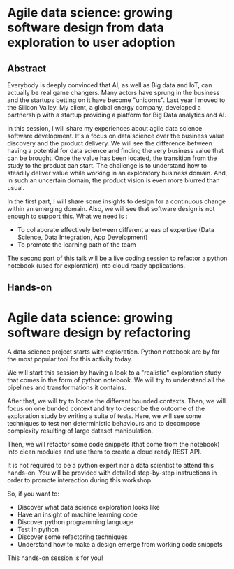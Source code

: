 # Agile data science: growing software design from data exploration to user adoption

## Abstract

Everybody is deeply convinced that AI, as well as Big data and IoT, can actually be real game changers. Many actors have sprung in the business and the startups betting on it have become "unicorns".
Last year I moved to the Silicon Valley. My client, a global energy company, developed a partnership with a startup providing a platform for Big Data analytics and AI.

In this session, I will share my experiences about agile data science software development.
It's a focus on data science over the business value discovery and the product delivery.
We will see the difference between having a potential for data science and finding the very business value that can be brought.
Once the value has been located, the transition from the study to the product can start.
The challenge is to understand how to steadily deliver value while working in an exploratory business domain. And, in such an uncertain domain, the product vision is even more blurred than usual.

In the first part, I will share some insights to design for a continuous change within an emerging domain.
Also, we will see that software design is not enough to support this. What we need is :

- To collaborate effectively between different areas of expertise (Data Science, Data Integration, App Development)
- To promote the learning path of the team

The second part of this talk will be a live coding session to refactor a python notebook (used for exploration) into cloud ready applications.

## Hands-on

# Agile data science: growing software design by refactoring

A data science project starts with exploration.
Python notebook are by far the most popular tool for this activity today.

We will start this session by having a look to a "realistic" exploration study that comes in the form of python notebook.
We will try to understand all the pipelines and transformations it contains.

After that, we will try to locate the different bounded contexts.
Then, we will focus on one bunded context and try to describe the outcome of the exploration study by writing a suite of tests. Here, we will see some techniques to test non deterministic behaviours and to decompose complexity resulting of large dataset manipulation.

Then, we will refactor some code snippets (that come from the notebook) into clean modules and use them to create a cloud ready REST API.

It is not required to be a python expert nor a data scientist to attend this hands-on. You will be provided with detailed step-by-step instructions in order to promote interaction during this workshop.

So, if you want to:

- Discover what data science exploration looks like
- Have an insight of machine learning code
- Discover python programming language
- Test in python
- Discover some refactoring techniques
- Understand how to make a design emerge from working code snippets

This hands-on session is for you!
